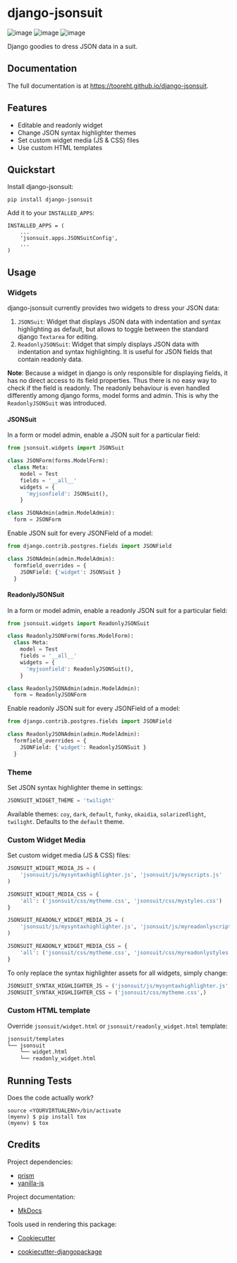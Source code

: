 # django-jsonsuit

![image][1] ![image][2] ![image][3]

Django goodies to dress JSON data in a suit.

## Documentation

The full documentation is at <https://tooreht.github.io/django-jsonsuit>.

## Features

- Editable and readonly widget
- Change JSON syntax highlighter themes
- Set custom widget media (JS & CSS) files
- Use custom HTML templates

## Quickstart

Install django-jsonsuit:

    pip install django-jsonsuit

Add it to your `INSTALLED_APPS`:

``` sourceCode
INSTALLED_APPS = (
    ...
    'jsonsuit.apps.JSONSuitConfig',
    ...
)
```

## Usage

### Widgets

django-jsonsuit currently provides two widgets to dress your JSON data:

1. `JSONSuit`: Widget that displays JSON data with indentation and syntax highlighting as default, but allows to toggle between the standard django `Textarea` for editing.
2. `ReadonlyJSONSuit`: Widget that simply displays JSON data with indentation and syntax highlighting. It is useful for JSON fields that contain readonly data.

**Note**: Because a widget in django is only responsible for displaying fields, it has no direct access to its field properties. Thus there is no easy way to check if the field is readonly. The readonly behaviour is even handled differently among django forms, model forms and admin. This is why the `ReadonlyJSONSuit` was introduced.

#### JSONSuit

In a form or model admin, enable a JSON suit for a particular field:

```python
from jsonsuit.widgets import JSONSuit

class JSONForm(forms.ModelForm):
  class Meta:
    model = Test
    fields = '__all__'
    widgets = {
      'myjsonfield': JSONSuit(),
    }

class JSONAdmin(admin.ModelAdmin):
  form = JSONForm
```

Enable JSON suit for every JSONField of a model:

```python
from django.contrib.postgres.fields import JSONField

class JSONAdmin(admin.ModelAdmin):
  formfield_overrides = {
    JSONField: {'widget': JSONSuit }
  }
```

#### ReadonlyJSONSuit

In a form or model admin, enable a readonly JSON suit for a particular field:

```python
from jsonsuit.widgets import ReadonlyJSONSuit

class ReadonlyJSONForm(forms.ModelForm):
  class Meta:
    model = Test
    fields = '__all__'
    widgets = {
      'myjsonfield': ReadonlyJSONSuit(),
    }

class ReadonlyJSONAdmin(admin.ModelAdmin):
  form = ReadonlyJSONForm
```

Enable readonly JSON suit for every JSONField of a model:

```python
from django.contrib.postgres.fields import JSONField

class ReadonlyJSONAdmin(admin.ModelAdmin):
  formfield_overrides = {
    JSONField: {'widget': ReadonlyJSONSuit }
  }
```

### Theme

Set JSON syntax highlighter theme in settings:

```python
JSONSUIT_WIDGET_THEME = 'twilight'
```

Available themes: `coy`, `dark`, `default`, `funky`, `okaidia`, `solarizedlight`, `twilight`. Defaults to the `default` theme.

### Custom Widget Media

Set custom widget media (JS & CSS) files:

```python
JSONSUIT_WIDGET_MEDIA_JS = (
    'jsonsuit/js/mysyntaxhighlighter.js', 'jsonsuit/js/myscripts.js'
)

JSONSUIT_WIDGET_MEDIA_CSS = {
    'all': ('jsonsuit/css/mytheme.css', 'jsonsuit/css/mystyles.css')
}

JSONSUIT_READONLY_WIDGET_MEDIA_JS = (
    'jsonsuit/js/mysyntaxhighlighter.js', 'jsonsuit/js/myreadonlyscripts.js'
)

JSONSUIT_READONLY_WIDGET_MEDIA_CSS = {
    'all': ('jsonsuit/css/mytheme.css', 'jsonsuit/css/myreadonlystyles.css')
}
```

To only replace the syntax highlighter assets for all widgets, simply change:

```python
JSONSUIT_SYNTAX_HIGHLIGHTER_JS = ('jsonsuit/js/mysyntaxhighlighter.js',)
JSONSUIT_SYNTAX_HIGHLIGHTER_CSS = ('jsonsuit/css/mytheme.css',)
```

### Custom HTML template

Override `jsonsuit/widget.html` or `jsonsuit/readonly_widget.html` template:

```bash
jsonsuit/templates
└── jsonsuit
    └── widget.html
    └── readonly_widget.html
```

## Running Tests

Does the code actually work?

    source <YOURVIRTUALENV>/bin/activate
    (myenv) $ pip install tox
    (myenv) $ tox

## Credits

Project dependencies:

- [prism](http://prismjs.com/)
- [vanilla-js](http://vanilla-js.com/)

Project documentation:

- [MkDocs](http://www.mkdocs.org/)

Tools used in rendering this package:

- [Cookiecutter]
- [cookiecutter-djangopackage]

  [1]: https://badge.fury.io/py/django-jsonsuit.svg
  [2]: https://travis-ci.org/tooreht/django-jsonsuit.svg?branch=master
  [3]: https://codecov.io/gh/tooreht/django-jsonsuit/branch/master/graph/badge.svg
  [Cookiecutter]: https://github.com/audreyr/cookiecutter
  [cookiecutter-djangopackage]: https://github.com/pydanny/cookiecutter-djangopackage
